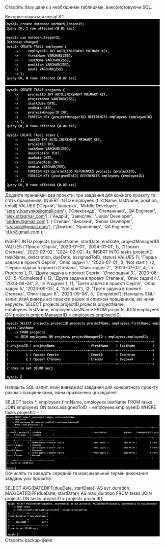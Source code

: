 Створіть базу даних з необхідними таблицями, використовуючи SQL.

Використовується mysql 8.1
![image1](https://github.com/NataliaKozey/laba/blob/master/lesson15/Picture%201.png)
![image2](https://github.com/NataliaKozey/laba/blob/master/lesson15/Picture%202.png)
Додайте принаймні два проєкти, три завдання для кожного проєкту та п'ять працівників.
INSERT INTO employees (firstName, lastName, position, email)
VALUES
('Сергій', 'Іваненко', 'Middle Developer', 'sergiy.ivanynko@gmail.com'),
('Олександр', 'Степаненко', 'QA Engineer', 'alex.st@gmail.com'),
('Андрій', 'Зависляк', 'Junior Developer', 'andrey@gmail.com'),
('Степан', 'Високий', 'Senior Developer', 's.visokii@gmail.com'),
('Дмитро', 'Кравченко', 'QA Engineer', 'd.kr@gmail.com');

INSERT INTO projects (projectName, startDate, endDate, projectManagerID)
VALUES
('Проєкт Сергія', '2023-01-01', '2024-01-01', 1),
('Проєкт Степана', '2023-02-02', '2024-02-02', 4);
INSERT INTO tasks (projectID, taskName, description, dueDate, assignedToID, status)
VALUES
(1, 'Перша задача в проекті Сергія', 'Опис задачі 1.', '2023-07-01', 3, 'Not start'),
(2, 'Перша задача в проекті Степана', 'Опис задачі 2.', '2023-07-02', 4, 'In Progress'),
(1, 'Друга задача в проекті Сергія', 'Опис задачі 3.', '2023-08-03', 5, 'Completed'),
(2, 'Друга задача в проекті Степана', 'Опис задачі 4.', '2023-08-04', 3, 'In Progress'),
(1, 'Третя задача в проекті Сергія', 'Опис задачі 5.', '2023-09-05', 4, 'Not start'),
(2, 'Третя задача в проекті Степана', 'Опис задачі 6.', '2023-09-06', 5, 'Completed');
Напишіть SQL-запит, який виведе всі проєкти разом зі списком працівників, які ними керують.
SELECT projects.projectID,projects.projectName, employees.firstName, employees.lastName
FROM projects
JOIN employees ON projects.projectManagerID = employees.employeeID;
![image3](https://github.com/NataliaKozey/laba/blob/master/lesson15/Picture%203.png)

Напишіть SQL-запит, який виведе всі завдання для конкретного проєкту разом з працівниками, яким призначено ці завдання.

SELECT tasks.*, employees.firstName, employees.lastName
FROM tasks
JOIN employees ON tasks.assignedToID = employees.employeeID
WHERE tasks.projectID = 1;
![image4](https://github.com/NataliaKozey/laba/blob/master/lesson15/Picture%204.png)
Обчисліть та виведіть середній та максимальний термін виконання завдань усіх проєктів.

SELECT AVG(DATEDIFF(dueDate, startDate)) AS avr_duration, MAX(DATEDIFF(dueDate, startDate)) AS max_duration
FROM tasks
JOIN projects ON tasks.projectID = projects.projectID;
![image5](https://github.com/NataliaKozey/laba/blob/master/lesson15/Picture%205.png)
Створіть backup-файл.

